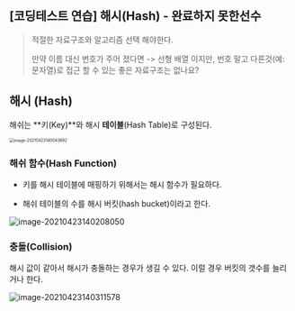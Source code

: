 ## [코딩테스트 연습] 해시(Hash) - 완료하지 못한선수

> 적절한 자료구조와 알고리즘 선택 해야한다.
>
> 만약 이름 대신 번호가 주어 졌다면 -> 선형 배열 이지만, 번호 말고 다른것(예: 문자열)로 접근 할 수 있는 좋은 자료구조는 없나요?



## 해시 (Hash)

해쉬는 **키(Key)**와 해시 **테이블**(Hash Table)로 구성된다.

<img src="https://tva1.sinaimg.cn/large/008i3skNgy1gptlcb3hxcj30md0fwmyi.jpg" alt="image-20210423140043692" style="zoom:50%;" />

### 해쉬 함수(Hash Function)

+ 키를 해시 테이블에 매핑하기 위해서는 해시 함수가 필요하다. 

+ 해쉬 테이블의 수를 해시 버킷(hash bucket)이라고 한다. 

![image-20210423140208050](https://tva1.sinaimg.cn/large/008i3skNgy1gptldrnwjkj30rs0frtcc.jpg)



### 충돌(Collision)

해시 값이 같아서 해시가 충돌하는 경우가 생길 수 있다. 이럴 경우 버킷의 갯수를 늘리거나 한다. 

![image-20210423140311578](https://tva1.sinaimg.cn/large/008i3skNgy1gptlevhwnyj30q50fv0vs.jpg)





